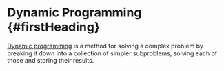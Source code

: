 # Dynamic Programming {#firstHeading}

[Dynamic programming](https://en.wikipedia.org/wiki/Dynamic_programming) is a method for solving a complex problem by breaking it down into a collection of simpler subproblems, solving each of those and storing their results.

